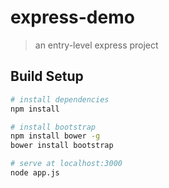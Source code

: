 # express-demo

> an entry-level express project

## Build Setup

``` bash
# install dependencies
npm install

# install bootstrap 
npm install bower -g 
bower install bootstrap

# serve at localhost:3000
node app.js
